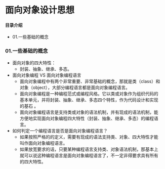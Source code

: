 # 面向对象设计思想
#### 目录介绍
- 01.一些基础的概念




### 01.一些基础的概念
- 面向对象的四大特性：
    - 封装、抽象、继承、多态。
- 面向对象编程 VS 面向对象编程语言
    - 面向对象编程中有两个非常重要、非常基础的概念，那就是类（class）和对象（object），大部分编程语言都是面向对象编程语言。
    - 面向对象编程是一种编程范式或编程风格。它以类或对象作为组织代码的基本单元，并将封装、抽象、继承、多态四个特性，作为代码设计和实现的基石 。
    - 面向对象编程语言是支持类或对象的语法机制，并有现成的语法机制，能方便地实现面向对象编程四大特性（封装、抽象、继承、多态）的编程语言。
- 如何判定一个编程语言是否是面向对象编程语言？
    - 如果按照严格的的定义，需要有现成的语法支持类、对象、四大特性才能叫作面向对象编程语言。
    - 如果放宽要求的话，只要某种编程语言支持类、对象语法机制，那基本上就可以说这种编程语言是面向对象编程语言了，不一定非得要求具有所有的四大特性。



















































